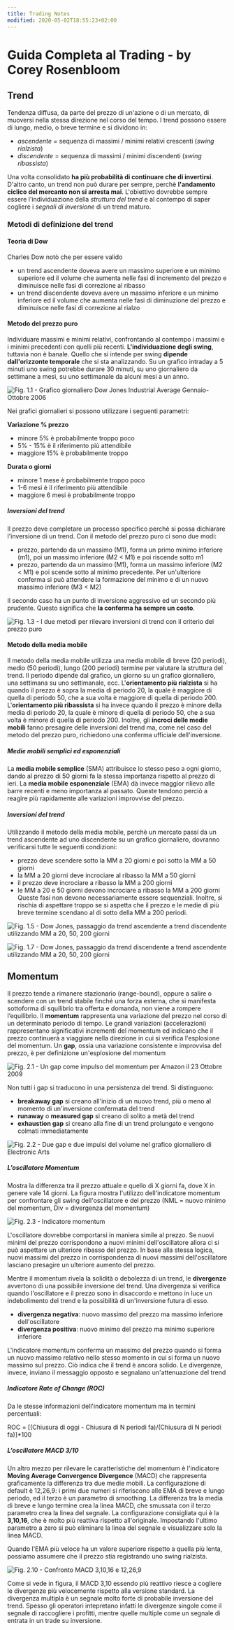 ```yaml
---
title: Trading Notes
modified: 2020-05-02T18:55:23+02:00
---
```


# Guida Completa al Trading - by Corey Rosenbloom
## Trend
Tendenza diffusa, da parte del prezzo di un'azione o di un mercato, di muoversi nella stessa direzione nel corso del tempo.
I trend possono essere di lungo, medio, o breve termine e si dividono in:
-   _ascendente_ = sequenza di massimi / minimi relativi crescenti (_swing rialzista_)
-   _discendente_ = sequenza di massimi / minimi discendenti (_swing ribassista_)

Una volta consolidato **ha più probabilità di continuare che di invertirsi**. D'altro canto, un trend non può durare per sempre, perchè **l'andamento ciclico del mercanto non si arresta mai**.
L'obiettivo dovrebbe sempre essere l'individuazione della _struttura del trend_ e al contempo di saper cogliere i _segnali di inversione_ di un trend maturo.

### Metodi di definizione del trend
#### Teoria di Dow
Charles Dow notò che per essere valido 
- un trend ascendente doveva avere un massimo superiore e un minimo superiore ed il volume che aumenta nelle fasi di incremento del prezzo e diminuisce nelle fasi di correzione al ribasso
- un trend discendente doveva avere un massimo inferiore e un minimo inferiore ed il volume che aumenta nelle fasi di diminuzione del prezzo e diminuisce nelle fasi di correzione al rialzo
#### Metodo del prezzo puro
Individuare massimi e minimi relativi, confrontando al contempo i massimi e i minimi precedenti con quelli più recenti.
**L'individuazione degli swing**, tuttavia non è banale. Quello che si intende per swing **dipende dall'orizzonte temporale** che si sta analizzando. Su un grafico intraday a 5 minuti uno swing potrebbe durare 30 minuti, su uno giornaliero da settimane a mesi, su uno settimanale da alcuni mesi a un anno.

![Fig. 1.1 - Grafico giornaliero Dow Jones Industrial Average Gennaio-Ottobre 2006](./images/Fig_1_1.JPG)

Nei grafici giornalieri si possono utilizzare i seguenti parametri:

**Variazione % prezzo**
- minore 5% è probabilmente troppo poco
- 5% - 15% è il riferimento più attendibile
- maggiore 15% è probabilmente troppo

**Durata o giorni**
- minore 1 mese è probabilmente troppo poco
- 1-6 mesi è il riferimento più attendibile
- maggiore 6 mesi è probabilmente troppo

##### Inversioni del trend
Il prezzo deve completare un processo specifico perchè si possa dichiarare l'inversione di un trend. Con il metodo del prezzo puro ci sono due modi:

- prezzo, partendo da un massimo (M1), forma un primo minimo inferiore (m1), poi un massimo inferiore (M2 < M1) e poi riscende sotto  m1
- prezzo, partendo da un massimo (M1), forma un massimo inferiore (M2 < M1) e poi scende sotto al minimo precedente. Per un'ulteriore conferma si può attendere la formazione del minimo e di un  nuovo massimo inferiore (M3 < M2)

Il  secondo caso ha un punto di inversione aggressivo ed un secondo più prudente. Questo significa che **la conferma ha sempre un costo**.

![Fig. 1.3 - I due metodi per rilevare inversioni di trend con il criterio del prezzo puro](./images/Fig_1_3.JPG)

#### Metodo della media mobile
Il metodo della media mobile utilizza una media mobile di breve (20 periodi), medio (50 periodi), lungo (200 periodi) termine per valutare la struttura del trend.
Il periodo dipende dal grafico, un giorno su un grafico giornaliero, una settimana su uno settimanale, ecc.
L'**orientamento più rialzista** si ha quando il prezzo è sopra la media di periodo 20, la quale è maggiore di quella di periodo 50, che a sua volta è maggiore di quella di periodo 200.
L'**orientamento più ribassista** si ha invece quando il prezzo è minore della media di periodo 20, la quale è minore di quella di periodo 50, che a sua volta è minore di quella di periodo 200.
Inoltre, gli __incroci delle medie mobili__ fanno presagire delle inversioni del trend ma, come nel caso del metodo del prezzo puro, richiedono una conferma ufficiale dell'inversione.

##### Medie mobili semplici ed esponenziali
La **media mobile semplice** (SMA) attribuisce lo stesso peso a ogni giorno, dando al prezzo di 50 giorni fa la stessa importanza rispetto al prezzo di ieri. La **media mobile esponenziale** (EMA) dà invece maggior rilievo alle barre recenti e meno importanza al passato. Queste tendono perciò a reagire più rapidamente alle variazioni improvvise del prezzo.

##### Inversioni del trend
Utilizzando il metodo della media mobile, perchè un mercato passi da un trend ascendente ad uno discendente su un grafico giornaliero, dovranno verificarsi tutte le seguenti condizioni:
- prezzo deve scendere sotto la MM a 20 giorni e poi sotto la MM a 50 giorni
- la MM a 20 giorni deve incrociare al ribasso la MM a 50 giorni
- il prezzo deve incrociare a ribasso la MM a 200 giorni
- le MM a 20 e 50 giorni devono incrociare a ribasso la MM a 200 giorni
Queste fasi non devono necessariamente essere sequenziali. Inoltre, si rischia di aspettare troppo se si aspetta che il prezzo e le medie di più breve termine scendano al di sotto della MM a 200 periodi.

![Fig. 1.5 - Dow Jones, passaggio da trend ascendente a trend discendente utilizzando MM a 20, 50, 200 giorni](./images/Fig_1_5.JPG)

![Fig. 1.7 - Dow Jones, passaggio da trend discendente a trend ascendente utilizzando MM a 20, 50, 200 giorni](./images/Fig_1_7.JPG)


## Momentum
Il prezzo tende a rimanere stazionario (range-bound), oppure a salire o scendere con un trend stabile finché una forza esterna, che si manifesta sottoforma di squilibrio tra offerta e domanda, non viene a rompere l’equilibrio.
Il **momentum** rappresenta una variazione del prezzo nel corso di un determinato periodo di tempo. Le grandi variazioni (accelerazioni) rappresentano significativi incrementi del momentum ed indicano che il prezzo continuerà a viaggiare nella direzione in cui si verifica l'esplosione del momentum.
Un **gap**, ossia una variazione consistente e improvvisa del prezzo, è per definizione un'esplosione del momentum

![Fig. 2.1 - Un gap come impulso del momentum per Amazon il 23 Ottobre 2009](./images/Fig_2_1.JPG)

Non tutti i gap si traducono in una persistenza del trend. Si distinguono:
- **breakaway gap** si creano all'inizio di un nuovo trend, più o meno al momento di un'inversione confermata del trend
- **runaway** o **measured gap** si creano di solito a metà del trend 
- **exhaustion gap** si creano alla fine di un trend prolungato e vengono colmati immediatamente

![Fig. 2.2 - Due gap e due impulsi del volume nel grafico giornaliero di Electronic Arts](./images/Fig_2_2.JPG)

##### L'oscillatore Momentum
Mostra la differenza tra il prezzo attuale e quello di X giorni fa, dove X in genere vale 14 giorni.
La figura mostra l'utilizzo dell'indicatore momentum per confrontare gli swing dell'oscillatore e del prezzo (NML = nuovo minimo del momentum, Div = divergenza del momentum)

![Fig. 2.3 - Indicatore momentum](./images/Fig_2_3.JPG)

L'oscillatore dovrebbe comportarsi in maniera simile al prezzo. Se nuovi minimi del prezzo corrispondono a nuovi minimi dell'oscillatore allora ci si può aspettare un ulteriore ribasso del prezzo. In base alla stessa logica, nuovi massimi del prezzo in corrispondenza di nuovi massimi dell'oscillatore lasciano presagire un ulteriore aumento del prezzo.

Mentre il momentum rivela la solidità o debolezza di un trend, le **divergenze** avvertono di una possibile inversione del trend. Una divergenza si verifica quando l'oscillatore e il prezzo sono in disaccordo e mettono in luce un indebolimento del trend e la possibilità di un'inversione futura di esso.
- **divergenza negativa**: nuovo massimo del prezzo ma massimo inferiore dell'oscillatore
- **divergenza positiva**: nuovo minimo del prezzo ma minimo superiore inferiore

L'indicatore momentum conferma un massimo del prezzo quando si forma un nuovo massimo relativo nello stesso momento in cui si forma un nuovo massimo sul prezzo. Ciò indica che il trend è ancora solido.
Le divergenze, invece, inviano il messaggio opposto e segnalano un'attenuazione del trend

##### Indicatore Rate of Change (ROC)
Da le stesse informazioni dell'indicatore momentum ma in termini percentuali:

ROC = [(Chiusura di oggi - Chiusura di N periodi fa)/(Chiusura di N periodi fa)]*100

##### L'oscillatore MACD 3/10
Un altro mezzo per rilevare le caratteristiche del momentum è l'indicatore __Moving Average Convergence Divergence__ (MACD) che rappresenta graficamente la differenza tra due medie mobili. La configurazione di default è 12,26,9: i primi due numeri si riferiscono alle EMA di breve e lungo periodo, ed il terzo è un parametro di smoothing. La differenza tra la media di breve e lungo termine crea la linea MACD, che smussata con il terzo parametro crea la linea del segnale. La configurazione consigliata qui è la **3,10,16**, che è molto più reattiva rispetto all'originale. Impostando l'ultimo parametro a zero si può eliminare la linea del segnale e visualizzare solo la linea MACD.

Quando l'EMA più veloce ha un valore superiore rispetto a quella più lenta, possiamo assumere che il prezzo stia registrando uno swing rialzista.

![Fig. 2.10 - Confronto MACD 3,10,16 e 12,26,9](./images/Fig_2_10.JPG)

Come si vede in figura, il MACD 3,10 essendo più reattivo riesce a cogliere le divergenze più velocemente rispetto alla versione standard. La divergenza multipla è un segnale molto forte di probabile inversione del trend. Spesso gli operatori intepretano infatti le divergenze singole come il segnale di raccogliere i profitti, mentre quelle multiple come un segnale di entrata in un trade su inversione.

